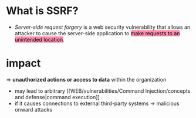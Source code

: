# What is SSRF?

- *Server-side request forgery* is a web security vulnerability that allows an attacker to cause the server-side application to <mark style="background: #FF5582A6;">make requests to an unintended location</mark>. 

# impact

=> **unauthorized actions or access to data** within the organization 
- may lead to arbitrary [[WEB/vulnerabilities/Command Injection/concepts and defense|command execution]] .
- if it causes connections to external third-party systems -> malicious onward attacks
